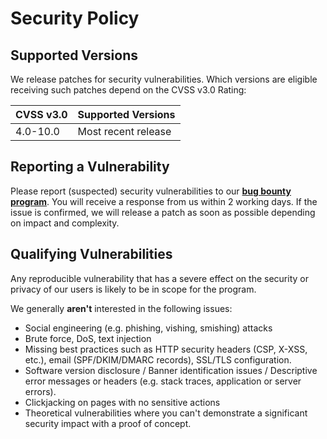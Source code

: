 # Security Policy

## Supported Versions

We release patches for security vulnerabilities. Which versions are eligible
receiving such patches depend on the CVSS v3.0 Rating:

| CVSS v3.0 | Supported Versions                        |
| --------- | ----------------------------------------- |
| 4.0-10.0  | Most recent release                       |

## Reporting a Vulnerability

Please report (suspected) security vulnerabilities to our **[bug bounty
program](https://hackerone.com/aiven_ltd)**. You will receive a response from
us within 2 working days. If the issue is confirmed, we will release a patch as
soon as possible depending on impact and complexity.

## Qualifying Vulnerabilities

Any reproducible vulnerability that has a severe effect on the security or
privacy of our users is likely to be in scope for the program.

We generally **aren't** interested in the following issues:
* Social engineering (e.g. phishing, vishing, smishing) attacks
* Brute force, DoS, text injection
* Missing best practices such as HTTP security headers (CSP, X-XSS, etc.),
  email (SPF/DKIM/DMARC records), SSL/TLS configuration.
* Software version disclosure / Banner identification issues / Descriptive
  error messages or headers (e.g. stack traces, application or server errors).
* Clickjacking on pages with no sensitive actions
* Theoretical vulnerabilities where you can't demonstrate a significant
  security impact with a proof of concept.
